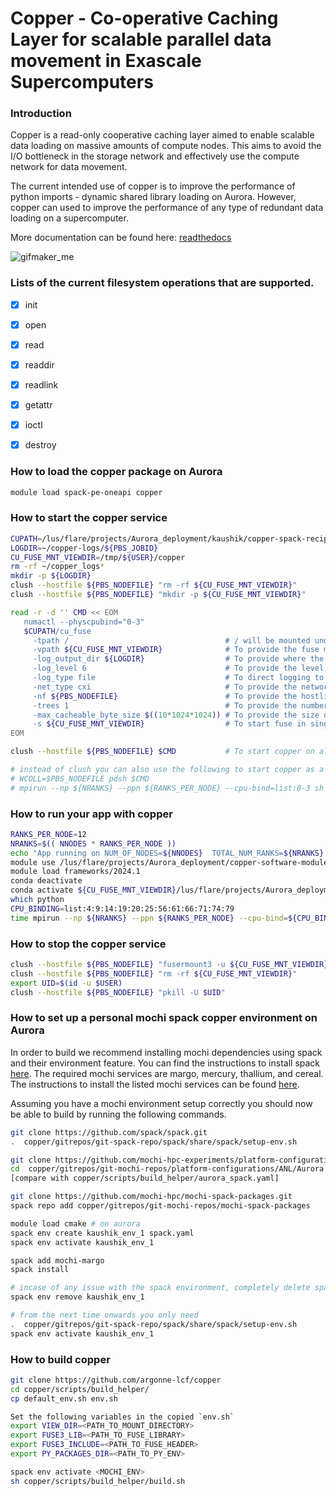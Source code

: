 # Copper - Co-operative Caching Layer for scalable parallel data movement in Exascale Supercomputers

### Introduction 

Copper is a read-only cooperative caching layer aimed to enable scalable data loading on massive amounts of compute nodes. This aims to avoid the I/O bottleneck in the storage network and effectively use the compute network for data movement. 

The current intended use of copper is to improve the performance of python imports - dynamic shared library loading on Aurora. However, copper can used to improve the performance of any type of redundant data loading on a supercomputer. 

More documentation can be found here: [readthedocs](https://alcf-copper-docs.readthedocs.io/en/latest/)

![gifmaker_me](https://github.com/user-attachments/assets/9a6a12a0-2003-42a0-80e2-330305c38524)



### Lists of the current filesystem operations that are supported.

- [x] init
- [x] open
- [x] read
- [x] readdir
- [x] readlink
- [x] getattr
- [x] ioctl
- [x] destroy



### How to load the copper package on Aurora

```bash
module load spack-pe-oneapi copper
```


### How to start the copper service

```bash
CUPATH=/lus/flare/projects/Aurora_deployment/kaushik/copper-spack-recipe/gitrepos/copper/build
LOGDIR=~/copper-logs/${PBS_JOBID}
CU_FUSE_MNT_VIEWDIR=/tmp/${USER}/copper
rm -rf ~/copper_logs*
mkdir -p ${LOGDIR}
clush --hostfile ${PBS_NODEFILE} "rm -rf ${CU_FUSE_MNT_VIEWDIR}"
clush --hostfile ${PBS_NODEFILE} "mkdir -p ${CU_FUSE_MNT_VIEWDIR}"

read -r -d '' CMD << EOM
   numactl --physcpubind="0-3"
   $CUPATH/cu_fuse 
     -tpath /                                   # / will be mounted under CU_FUSE_MNT_VIEWDIR
     -vpath ${CU_FUSE_MNT_VIEWDIR}              # To provide the fuse mounted location
     -log_output_dir ${LOGDIR}                  # To provide where the copper logs will be stored
     -log_level 6                               # To provide the level of copper logging 
     -log_type file                             # To direct logging to file / stdout / both
     -net_type cxi                              # To provide the network protocol
     -nf ${PBS_NODEFILE}                        # To provide the hostlist where cu_fuse will be mounted
     -trees 1                                   # To provide the number of trees to form in the overlay network
     -max_cacheable_byte_size $((10*1024*1024)) # To provide the size of access that goes through copper
     -s ${CU_FUSE_MNT_VIEWDIR}                  # To start fuse in single threaded mode.
EOM

clush --hostfile ${PBS_NODEFILE} $CMD           # To start copper on all the compute nodes

# instead of clush you can also use the following to start copper as a background process on all compute nodes 
# WCOLL=$PBS_NODEFILE pdsh $CMD
# mpirun --np ${NRANKS} --ppn ${RANKS_PER_NODE} --cpu-bind=list:0-3 sh ./scripts/filesystem/mnt_fs.sh & 
```

### How to run your app with copper

```bash
RANKS_PER_NODE=12
NRANKS=$(( NNODES * RANKS_PER_NODE ))
echo "App running on NUM_OF_NODES=${NNODES}  TOTAL_NUM_RANKS=${NRANKS}  RANKS_PER_NODE=${RANKS_PER_NODE}"
module use /lus/flare/projects/Aurora_deployment/copper-software-module/example_app/app-dependencies/sst_2024
module load frameworks/2024.1
conda deactivate
conda activate ${CU_FUSE_MNT_VIEWDIR}/lus/flare/projects/Aurora_deployment/copper-software-module/example_app/app-dependencies/sst_2024 #Start conda with the full copper path instead of the standard path
which python
CPU_BINDING=list:4:9:14:19:20:25:56:61:66:71:74:79 
time mpirun --np ${NRANKS} --ppn ${RANKS_PER_NODE} --cpu-bind=${CPU_BINDING} --genvall --genv=PYTHONPATH=${CU_FUSE_MNT_VIEWDIR}/lus/flare/projects/Aurora_deployment/copper-software-module/example_app/app-dependencies/sst_2024  python3 real_app.py
```

### How to stop the copper service

```bash
clush --hostfile ${PBS_NODEFILE} "fusermount3 -u ${CU_FUSE_MNT_VIEWDIR}"
clush --hostfile ${PBS_NODEFILE} "rm -rf ${CU_FUSE_MNT_VIEWDIR}"
export UID=$(id -u $USER)
clush --hostfile ${PBS_NODEFILE} "pkill -U $UID"
```


### How to set up a personal mochi spack copper environment on Aurora

In order to build we recommend installing mochi dependencies using spack and their environment feature. You can find the instructions to install spack [here](https://spack-tutorial.readthedocs.io/en/latest/tutorial_basics.html). The required mochi services are margo, mercury, thallium, and cereal. The instructions to install the listed mochi services can be found [here](https://mochi.readthedocs.io/en/latest/installing.html).

Assuming you have a mochi environment setup correctly you should now be able to build by running the following commands.

```bash
git clone https://github.com/spack/spack.git
.  copper/gitrepos/git-spack-repo/spack/share/spack/setup-env.sh 

git clone https://github.com/mochi-hpc-experiments/platform-configurations.git
cd  copper/gitrepos/git-mochi-repos/platform-configurations/ANL/Aurora 
[compare with copper/scripts/build_helper/aurora_spack.yaml]

git clone https://github.com/mochi-hpc/mochi-spack-packages.git
spack repo add copper/gitrepos/git-mochi-repos/mochi-spack-packages

module load cmake # on aurora
spack env create kaushik_env_1 spack.yaml 
spack env activate kaushik_env_1 

spack add mochi-margo
spack install

# incase of any issue with the spack environment, completely delete spack and start again
spack env remove kaushik_env_1 

# from the next time onwards you only need 
.  copper/gitrepos/git-spack-repo/spack/share/spack/setup-env.sh 
spack env activate kaushik_env_1 
```

### How to build copper
 
```bash
git clone https://github.com/argonne-lcf/copper  
cd copper/scripts/build_helper/
cp default_env.sh env.sh

Set the following variables in the copied `env.sh`
export VIEW_DIR=<PATH_TO_MOUNT_DIRECTORY>
export FUSE3_LIB=<PATH_TO_FUSE_LIBRARY>
export FUSE3_INCLUDE=<PATH_TO_FUSE_HEADER>
export PY_PACKAGES_DIR=<PATH_TO_PY_ENV>

spack env activate <MOCHI_ENV>
sh copper/scripts/build_helper/build.sh
```
